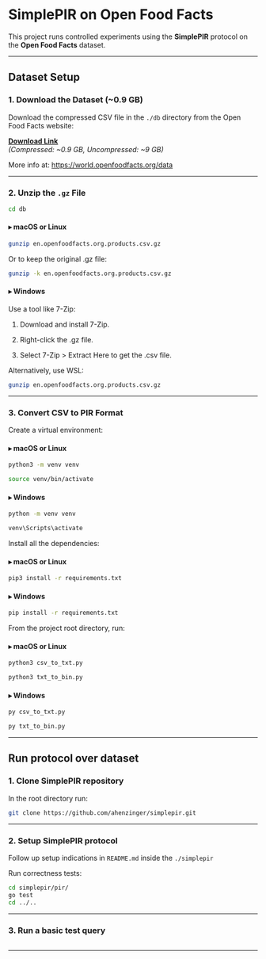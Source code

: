 # SimplePIR on Open Food Facts

This project runs controlled experiments using the **SimplePIR** protocol on the **Open Food Facts** dataset.

---

## Dataset Setup

### 1. Download the Dataset (~0.9 GB)

Download the compressed CSV file in the `./db` directory from the Open Food Facts website:

**[Download Link](https://static.openfoodfacts.org/data/en.openfoodfacts.org.products.csv.gz)**  
_(Compressed: ~0.9 GB, Uncompressed: ~9 GB)_

More info at: https://world.openfoodfacts.org/data

---

### 2. Unzip the `.gz` File

```bash
cd db
```

#### ▸ macOS or Linux

```bash
gunzip en.openfoodfacts.org.products.csv.gz
```

Or to keep the original .gz file:

```bash
gunzip -k en.openfoodfacts.org.products.csv.gz
```

#### ▸ Windows

Use a tool like 7-Zip:

1. Download and install 7-Zip.

2. Right-click the .gz file.

3. Select 7-Zip > Extract Here to get the .csv file.

Alternatively, use WSL:

```bash
gunzip en.openfoodfacts.org.products.csv.gz
```

---

### 3. Convert CSV to PIR Format

Create a virtual environment:

#### ▸ macOS or Linux

```bash
python3 -m venv venv

source venv/bin/activate
```

#### ▸ Windows

```bash
python -m venv venv

venv\Scripts\activate
```

Install all the dependencies:

#### ▸ macOS or Linux

```bash
pip3 install -r requirements.txt
```

#### ▸ Windows

```bash
pip install -r requirements.txt
```

From the project root directory, run:

#### ▸ macOS or Linux

```bash
python3 csv_to_txt.py

python3 txt_to_bin.py
```

#### ▸ Windows

```bash
py csv_to_txt.py

py txt_to_bin.py
```

---

## Run protocol over dataset

### 1. Clone SimplePIR repository

In the root directory run:

```bash
git clone https://github.com/ahenzinger/simplepir.git
```

---

### 2. Setup SimplePIR protocol

Follow up setup indications in `README.md` inside the `./simplepir`

Run correctness tests:

```bash
cd simplepir/pir/
go test
cd ../..
```

---

### 3. Run a basic test query

```bash

```

---
